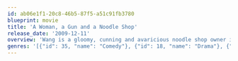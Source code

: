 ```yaml
---
id: ab06e1f1-20c8-46b5-87f5-a51c91fb3780
blueprint: movie
title: 'A Woman, a Gun and a Noodle Shop'
release_date: '2009-12-11'
overview: 'Wang is a gloomy, cunning and avaricious noodle shop owner in a desert town in China. His neglected, sharp-tongued wife is involved in a secret affair with Li, one of Wang’s employees. A timid man, Li reluctantly keeps the gun his lover has bought to kill her husband. But Wang is watching their every move. He bribes patrol officer Zhang to murder the illicit couple. It seems like a perfect plan: the affair will come to a cruel, bloody but satisfying end… or so he thinks. The equally wicked Zhang has an agenda of his own. As the plot twists, more blood will flow, and ever greater violence will erupt…'
genres: '[{"id": 35, "name": "Comedy"}, {"id": 18, "name": "Drama"}, {"id": 53, "name": "Thriller"}]'
---
```

